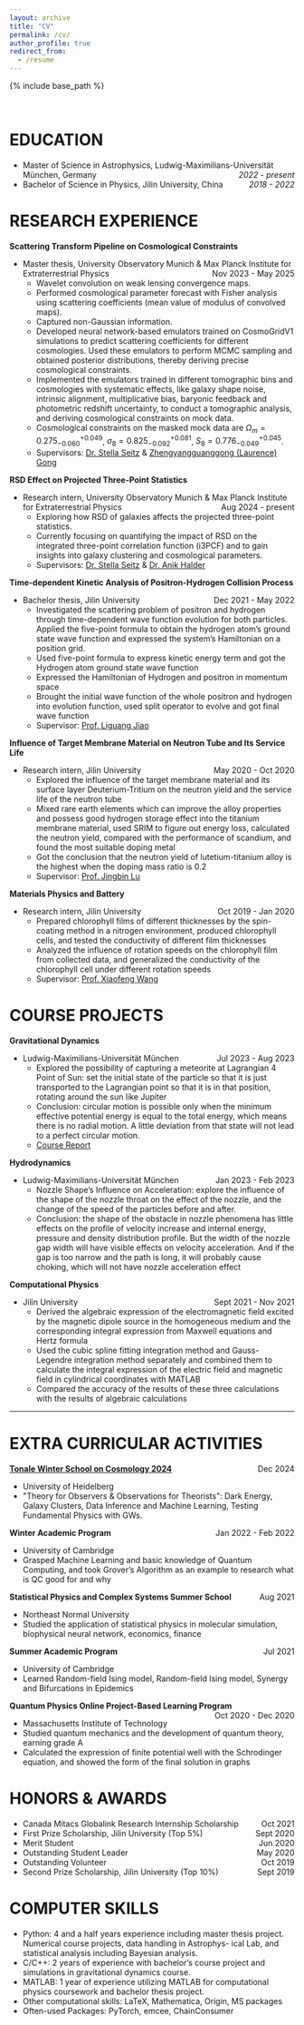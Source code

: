 ```yaml
---
layout: archive
title: "CV"
permalink: /cv/
author_profile: true
redirect_from:
  - /resume
---
```


{% include base_path %}

<br>   <!-- this is used as empty line -->

EDUCATION 
======
* Master of Science in Astrophysics, Ludwig-Maximilians-Universität München, Germany  <span style="float: right;">_2022 - present_</span>
* Bachelor of Science in Physics, Jilin University, China <span style="float: right;"> _2018 - 2022_ </span> 

RESEARCH EXPERIENCE
======
**Scattering Transform Pipeline on Cosmological Constraints**
* Master thesis, University Observatory Munich & Max Planck Institute for Extraterrestrial Physics  <span style="float: right;"> Nov 2023 - May 2025 </span>
  * Wavelet convolution on weak lensing convergence maps.
  * Performed cosmological parameter forecast with Fisher analysis using scattering coefficients (mean value of modulus of convolved maps).
  * Captured non-Gaussian information.
  * Developed neural network-based emulators trained on CosmoGridV1 simulations to predict scattering coefficients for different cosmologies. Used these emulators to perform MCMC sampling and obtained posterior distributions, thereby deriving precise cosmological constraints.
  * Implemented the emulators trained in different tomographic bins and cosmologies with systematic effects, like galaxy shape noise, intrinsic alignment, multiplicative bias, baryonic feedback and photometric redshift uncertainty,  to conduct a tomographic analysis, and deriving cosmological constraints on mock data.
  * Cosmological constraints on the masked mock data are $\Omega_{m}=0.275_{-0.060}^{+0.049}$, $\sigma_{8}=0.825_{-0.092}^{+0.081}$, $S_8=0.776_{-0.049}^{+0.045}$.
  * Supervisors: [Dr. Stella Seitz](https://www.usm.uni-muenchen.de/~stella/stella.html) & [Zhengyangguanggong (Laurence) Gong](https://lgong6g.github.io/)
 
**RSD Effect on Projected Three-Point Statistics**
* Research intern, University Observatory Munich & Max Planck Institute for Extraterrestrial Physics  <span style="float: right;"> Aug 2024 - present </span>
  * Exploring how RSD of galaxies affects the projected three-point statistics.
  * Currently focusing on quantifying the impact of RSD on the integrated three-point correlation function (i3PCF) and to gain insights into galaxy clustering and cosmological parameters.
  * Supervisors: [Dr. Stella Seitz](https://www.usm.uni-muenchen.de/~stella/stella.html) & [Dr. Anik Halder](https://anikhalder.github.io/)


**Time-dependent Kinetic Analysis of Positron-Hydrogen Collision Process**
* Bachelor thesis, Jilin University  <span style="float: right;"> Dec 2021 - May 2022 </span>
  * Investigated the scattering problem of positron and hydrogen through time-dependent wave function evolution for both particles. Applied the five-point formula to obtain the hydrogen atom’s ground state wave function and expressed the system’s Hamiltonian on a position grid.
  * Used five-point formula to express kinetic energy term and got the Hydrogen atom ground state wave function
  * Expressed the Hamiltonian of Hydrogen and positron in momentum space
  * Brought the initial wave function of the whole positron and hydrogen into evolution function, used split operator to evolve and got final wave function
  * Supervisor: [Prof. Liguang Jiao](https://teachers.jlu.edu.cn/lgjiao)

 **Influence of Target Membrane Material on Neutron Tube and Its Service Life**
* Research intern, Jilin University <span style="float: right;"> May 2020 - Oct 2020 </span>
  * Explored the influence of the target membrane material and its surface layer Deuterium-Tritium on the neutron yield and the service life of the neutron tube
  * Mixed rare earth elements which can improve the alloy properties and possess good hydrogen storage effect into the titanium membrane material, used SRIM to figure out energy loss, calculated the neutron yield, compared with the performance of scandium, and found the most suitable doping metal
  * Got the conclusion that the neutron yield of lutetium-titanium alloy is the highest when the doping mass ratio is 0.2
  * Supervisor: [Prof. Jingbin Lu](https://teachers.jlu.edu.cn/LuJingbin)

**Materials Physics and Battery**
* Research intern, Jilin University <span style="float: right;"> Oct 2019 - Jan 2020 </span>
  * Prepared chlorophyll films of different thicknesses by the spin-coating method in a nitrogen environment, produced chlorophyll cells, and tested the conductivity of different film thicknesses
  * Analyzed the influence of rotation speeds on the chlorophyll film from collected data, and generalized the conductivity of the chlorophyll cell under different rotation speeds
  * Supervisor: [Prof. Xiaofeng Wang](https://teachers.jlu.edu.cn/WangXiaofeng/zh_CN/index.htm)


COURSE PROJECTS
======
**Gravitational Dynamics**
* Ludwig-Maximilians-Universität München  <span style="float: right;"> Jul 2023 - Aug 2023 </span>
  * Explored the possibility of capturing a meteorite at Lagrangian 4 Point of Sun: set the initial state of the particle so that it is just transported to the Lagrangian point so that it is in that position, rotating around the sun like Jupiter
  * Conclusion: circular motion is possible only when the minimum effective potential energy is equal to the total energy, which means there is no radial motion. A little deviation from that state will not lead to a perfect circular motion.
  * <a href="https://chen-sijin.github.io/Sijin-Chen.github.io/files/course_project/gravitational_dynamics/Gravitational_Dynamics_Sijin.pdf" target="_blank">Course Report</a>
<!--  href="https://chen-sijin.github.io/Sijin-Chen.github.io/assets/CV_Sijin_Chen.pdf" -->


**Hydrodynamics**
* Ludwig-Maximilians-Universität München <span style="float: right;"> Jan 2023 - Feb 2023 </span>
  * Nozzle Shape’s Influence on Acceleration: explore the influence of the shape of the nozzle throat on the effect of the nozzle, and the change of the speed of the particles before and after.
  * Conclusion: the shape of the obstacle in nozzle phenomena has little effects on the profile of velocity increase and internal energy, pressure and density distribution profile. But the width of the nozzle gap width will have visible effects on velocity acceleration. And if the gap is too narrow and the path is long, it will probably cause choking, which will not have nozzle acceleration effect


**Computational Physics**
* Jilin University  <span style="float: right;"> Sept 2021 - Nov 2021 </span>
  * Derived the algebraic expression of the electromagnetic field excited by the magnetic dipole source in the homogeneous medium and the corresponding integral expression from Maxwell equations and Hertz formula
  * Used the cubic spline fitting integration method and Gauss-Legendre integration method separately and combined them to calculate the integral expression of the electric field and magnetic field in cylindrical coordinates with MATLAB
  * Compared the accuracy of the results of these three calculations with the results of algebraic calculations


****

EXTRA CURRICULAR ACTIVITIES
======
**[Tonale Winter School on Cosmology 2024](https://indico.physi.uni-heidelberg.de/event/947/)**
  <span style="float: right;">  Dec 2024 </span>
* University of Heidelberg
* "Theory for Observers & Observations for Theorists": Dark Energy, Galaxy Clusters, Data Inference and Machine Learning, Testing Fundamental Physics with GWs. 

**Winter Academic Program**  <span style="float: right;"> Jan 2022 - Feb 2022 </span>
* University of Cambridge
* Grasped Machine Learning and basic knowledge of Quantum Computing, and took Grover’s Algorithm as an example to research what is QC good for and why

**Statistical Physics and Complex Systems Summer School**  <span style="float: right;"> Aug 2021 </span>
* Northeast Normal University
* Studied the application of statistical physics in molecular simulation, biophysical neural network, economics, finance

**Summer Academic Program**    <span style="float: right;"> Jul 2021 </span>
* University of Cambridge
* Learned Random-field Ising model, Random-field Ising model, Synergy and Bifurcations in Epidemics

**Quantum Physics Online Project-Based Learning Program**  <span style="float: right;"> Oct 2020 - Dec 2020 </span>
* Massachusetts Institute of Technology
* Studied quantum mechanics and the development of quantum theory, earning grade A
* Calculated the expression of finite potential well with the Schrodinger equation, and showed the form of the final solution in graphs

HONORS & AWARDS
=====
* Canada Mitacs Globalink Research Internship Scholarship  <span style="float: right;"> Oct 2021 </span>
* First Prize Scholarship, Jilin University (Top 5%) <span style="float: right;"> Sept 2020 </span>
* Merit Student  <span style="float: right;"> Jun 2020 </span>
* Outstanding Student Leader  <span style="float: right;"> May 2020 </span>
* Outstanding Volunteer  <span style="float: right;"> Oct 2019 </span>
* Second Prize Scholarship, Jilin University (Top 10%) <span style="float: right;"> Sept 2019 </span> 



COMPUTER SKILLS
=====
* Python: 4 and a half years experience including master thesis project. Numerical course projects, data handling in Astrophys-
ical Lab, and statistical analysis including Bayesian analysis.
* C/C++: 2 years of experience with bachelor’s course project and simulations in gravitational dynamics course.
* MATLAB: 1 year of experience utilizing MATLAB for computational physics coursework and bachelor thesis project.
* Other computational skills: LaTeX, Mathematica, Origin, MS packages
* Often-used Packages: PyTorch, emcee, ChainConsumer

  
<!--Skills and Awards
======
* Language: English (Fluent), Chinese (Native)
* Computer skills: Python, MATLAB, LaTeX, C, C++, Linux
* Awards: Canada Mitacs Globalink Research Internship Scholarship in 2021 -->


<!--
Publications
======
  <ul>{% for post in site.publications reversed %}
    {% include archive-single-cv.html %}
  {% endfor %}</ul>
  
Talks
======
  <ul>{% for post in site.talks reversed %}
    {% include archive-single-talk-cv.html  %}
  {% endfor %}</ul>
  
Teaching
======
  <ul>{% for post in site.teaching reversed %}
    {% include archive-single-cv.html %}
  {% endfor %}</ul>
  
Service and leadership
======
* Currently signed in to 43 different slack teams    -->

